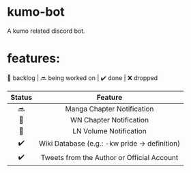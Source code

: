 # kumo-bot

A kumo related discord bot.

# features:
:notebook: backlog |
:soon: being worked on |
:heavy_check_mark: done |
:x: dropped 

| Status        | Feature       |
|:-------------:|:-------------:|
|:soon:|Manga Chapter Notification|
|:notebook:|WN Chapter Notification|
|:notebook:|LN Volume Notification|
|:heavy_check_mark:|Wiki Database (e.g.: -kw pride -> definition)|
|:heavy_check_mark:|Tweets from the Author or Official Account|
